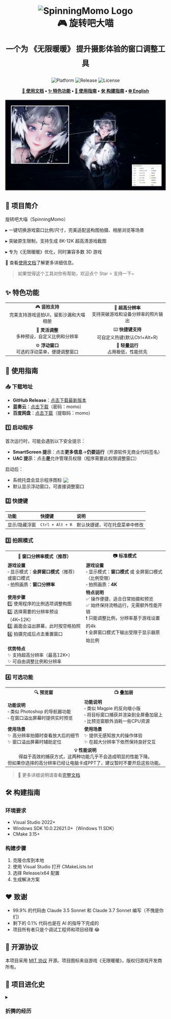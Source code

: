 <div align="center">
  <h1>
    <img src="./docs/public/logo.png" width="200" alt="SpinningMomo Logo">
    <br/>
    🎮 旋转吧大喵
    <br/><br/>
    <sup>一个为 《无限暖暖》 提升摄影体验的窗口调整工具</sup>
    <br/>

  </h1>

  <p>
    <img alt="Platform" src="https://img.shields.io/badge/platform-Windows-blue?style=flat-square" />
    <img alt="Release" src="https://img.shields.io/github/v/release/ChanIok/SpinningMomo?style=flat-square&color=brightgreen" />
    <img alt="License" src="https://img.shields.io/badge/license-MIT-orange?style=flat-square" />
  </p>

  <p>
    <b>
      <a href="https://chaniok.github.io/SpinningMomo">📖 使用文档</a> •
      <a href="#-特色功能">✨ 特色功能</a> •
      <a href="#-使用指南">🚀 使用指南</a> •
      <a href="#️-构建指南">🛠️ 构建指南</a> •
      <a href="https://chaniok.github.io/SpinningMomo/en/">🌐 English</a>
    </b>
  </p>

  <img src="./docs/public/README.webp" alt="Screenshot" >
</div>

## 🎯 项目简介

旋转吧大喵（SpinningMomo）

▸ 一键切换游戏窗口比例/尺寸，完美适配竖构图拍摄、相册浏览等场景

▸ 突破原生限制，支持生成 8K-12K 超高清游戏截图

▸ 专为《无限暖暖》优化，同时兼容多数 3D 游戏

📖 查看[使用文档](https://chaniok.github.io/SpinningMomo)了解更多详细信息。

> 如果觉得这个工具对你有帮助，欢迎点个 Star ⭐ 支持一下~

## ✨ 特色功能

<div align="center">
  <table>
    <tr>
      <td align="center">🎮 <b>竖拍支持</b><br/>完美支持游戏竖拍UI，留影沙漏和大喵相册</td>
      <td align="center">📸 <b>超高分辨率</b><br/>支持突破游戏和设备分辨率的照片输出</td>
    </tr>
    <tr>
      <td align="center">📐 <b>灵活调整</b><br/>多种预设，自定义比例和分辨率</td>
      <td align="center">⌨️ <b>快捷键支持</b><br/>可自定义热键(默认Ctrl+Alt+R)</td>
    </tr>
    <tr>
      <td align="center">⚙️ <b>浮动窗口</b><br/>可选的浮动菜单，便捷调整窗口</td>
      <td align="center">🚀 <b>轻量运行</b><br/>占用极低，性能优先</td>
    </tr>
  </table>
</div>

## 📖 使用指南

### 📥 下载地址

- **GitHub Release**：[点击下载最新版本](https://github.com/ChanIok/SpinningMomo/releases/latest)
- **蓝奏云**：[点击下载](https://wwf.lanzoul.com/b0sxagp0d)（密码：momo）
- **百度网盘**：[点击下载](https://pan.baidu.com/s/1UL9EJa2ogSZ4DcnGa2XcRQ?pwd=momo)（提取码：momo）

### 1️⃣ 启动程序

首次运行时，可能会遇到以下安全提示：
- **SmartScreen 提示**：点击**更多信息**→**仍要运行**（开源软件无商业代码签名）
- **UAC 提示**：点击**是**允许管理员权限（程序需要此权限调整窗口）

启动后：
- 系统托盘会显示程序图标 <img src="docs/public/logo.png" style="display: inline; height: 1em; vertical-align: text-bottom;" />
- 默认显示浮动窗口，可直接调整窗口

### 2️⃣ 快捷键

| 功能 | 快捷键 | 说明 |
|:--|:--|:--|
| 显示/隐藏浮窗 | `Ctrl + Alt + R` | 默认快捷键，可在托盘菜单中修改 |

### 3️⃣ 拍照模式

<div align="center">
  <table>
    <tr>
      <th align="center">🌟 窗口分辨率模式（推荐）</th>
      <th align="center">📷 标准模式</th>
    </tr>
    <tr>
      <td>
        <b>游戏设置</b><br/>
        ▫️ 显示模式：<b>全屏窗口模式</b>（推荐）或窗口模式<br/>
        ▫️ 拍照画质：<b>窗口分辨率</b>
      </td>
      <td>
        <b>游戏设置</b><br/>
        ▫️ 显示模式：<b>窗口模式</b> 或 全屏窗口模式（比例受限）<br/>
        ▫️ 拍照画质：<b>4K</b>
      </td>
    </tr>
    <tr>
      <td>
        <b>使用步骤</b><br/>
        1️⃣ 使用程序的比例选项调整构图<br/>
        2️⃣ 选择需要的分辨率预设（4K~12K）<br/>
        3️⃣ 画面会溢出屏幕，此时按空格拍照<br/>
        4️⃣ 拍摄完成后点击重置窗口
      </td>
      <td>
        <b>特点说明</b><br/>
        ✅ 操作便捷，适合日常拍摄和预览<br/>
        ✅ 始终保持流畅运行，无需额外性能开销<br/>
        ❗ 只能调整比例，分辨率基于游戏设置的4k<br/>
        ❗ 全屏窗口模式下输出受限于显示器原始比例
      </td>
    </tr>
    <tr>
      <td>
        <b>优势特点</b><br/>
        ✨ 支持超高分辨率（最高12K+）<br/>
        ✨ 可自由调整比例和分辨率
      </td>
      <td>
      </td>
    </tr>
  </table>
</div>

### 4️⃣ 可选功能

<div align="center">
  <table>
    <tr>
      <th align="center"> 🔍 预览窗</th>
      <th align="center"> 📺 叠加层</th>
    </tr>
    <tr>
      <td>
        <b>功能说明</b><br/>
        ▫️ 类似 Photoshop 的导航器功能<br/>
        ▫️ 在窗口溢出屏幕时提供实时预览
      </td>
      <td>
        <b>功能说明</b><br/>
        ▫️ 类似 Magpie 的反向缩小版<br/>
        ▫️ 将目标窗口捕获并渲染到全屏叠加层上<br/>
        ▫️ 比预览窗额外消耗一些CPU资源
      </td>
    </tr>
    <tr>
      <td>
        <b>使用场景</b><br/>
        ✨ 高分辨率拍摄时查看放大后的细节<br/>
        ✨ 窗口溢出屏幕时辅助定位
      </td>
      <td>
        <b>使用场景</b><br/>
        ✨ 提供无感知放大的操作体验<br/>
        ✨ 在超大分辨率下依然保持良好交互
      </td>
    </tr>
    <tr>
      <td colspan="2" align="center">
        <b>💡 性能说明</b><br/>
        得益于高效的捕获方式，这两种功能几乎不会造成明显的性能下降。<br/>
        但如果你选择的高分辨率已经让电脑卡成PPT了，建议暂时不要开启这些功能。
      </td>
    </tr>
  </table>
</div>

> 📖 更多详细说明请查看[完整文档](https://chaniok.github.io/SpinningMomo/)

## 🛠️ 构建指南

### 环境要求

- Visual Studio 2022+
- Windows SDK 10.0.22621.0+（Windows 11 SDK）
- CMake 3.15+

### 构建步骤

1. 克隆仓库到本地
2. 使用 Visual Studio 打开 CMakeLists.txt
3. 选择 Release/x64 配置
4. 生成解决方案

## ❤️ 致谢

- 99.9% 的代码由 Claude 3.5 Sonnet 和 Claude 3.7 Sonnet 编写（不愧是你们）
- 剩下的 0.1% 代码也是在 AI 的指导下完成的
- 项目所有者只是个调试工程师和项目经理 😂

## 📄 开源协议

本项目采用 [MIT 协议](LICENSE) 开源。项目图标来自游戏《无限暖暖》，版权归游戏开发商所有。

## 📅 项目进化史 
<details>
<summary><h3>折腾的经历</h3></summary>

> _以下是 Claude AI 生成的历史_

### v0.1.0 - 投屏大法好？

尝试用 Windows Graphics Capture API 实现实时画面捕获和旋转。  
效果很酷！但实际用起来... 嗯... UI 还是横着的啊喂！  
[查看代码](https://github.com/ChanIok/SpinningMomo/tree/v0.1.0)

### v0.2.0 - 灵光一闪

"既然 UI 不转，那我转屏幕总行了吧！"  
结果：确实可以，但是... 你愿意继续歪着脖子玩游戏吗？  
[查看代码](https://github.com/ChanIok/SpinningMomo/tree/v0.2.0)

### v0.3.0 - 顿悟时刻

终于开窍了 —— 旋转窗口才是正道！  
完美解决 UI 翻转问题，画质也不受影响，这才是真正的优雅方案！  
[查看代码](https://github.com/ChanIok/SpinningMomo/tree/v0.3.0)

### v0.4.0 - 意外之喜

某天摸鱼时的意外发现：  
全屏窗口模式 + 拍照画质选择窗口分辨率 = 8K 照片？！  
这个 bug 我喜欢，这个 bug 我留着！  
[查看代码](https://github.com/ChanIok/SpinningMomo/tree/v0.4.0)

### v0.5.0 - 原生の浮窗

"用原生 Win32 API 写 UI？疯了吧！"  
是的，我们就是用最朴素的 Windows API 手写了每一个像素...  
没有现代框架，没有拖拽设计器，纯手工打造的浮窗界面！  
[查看代码](https://github.com/ChanIok/SpinningMomo/tree/v0.5.0)

### v0.6.0 - 窗外有喵

"8K 截图是很爽，但是... 窗口跑到屏幕外面去了诶！"  
于是我们又双叒叕用 DirectX 11 手搓了一个预览窗口...  
拖拽、缩放、实时预览，完美复刻了 PS 的导航器！  
[查看代码](https://github.com/ChanIok/SpinningMomo/tree/v0.6.0)

### v0.7.0 - 真·大喵视野

"猫咪视野可是 200°，我们的大喵凭什么只能看到一小部分？"  
是叠加层魔法！让大喵毫不费力地跨越了显示器的边界线...  
虽然CPU占用率曲线画出了猫抓板图案，但这就是突破次元壁的代价！  
[查看代码](https://github.com/ChanIok/SpinningMomo/tree/v0.7.0)

</details>
